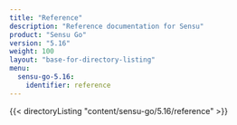 ```yaml
---
title: "Reference"
description: "Reference documentation for Sensu"
product: "Sensu Go"
version: "5.16"
weight: 100
layout: "base-for-directory-listing"
menu:
  sensu-go-5.16:
    identifier: reference
---
```


{{< directoryListing "content/sensu-go/5.16/reference" >}}
